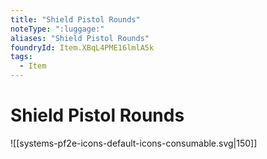 ```yaml
---
title: "Shield Pistol Rounds"
noteType: ":luggage:"
aliases: "Shield Pistol Rounds"
foundryId: Item.XBqL4PME16lmlA5k
tags:
  - Item
---
```


# Shield Pistol Rounds
![[systems-pf2e-icons-default-icons-consumable.svg|150]]
